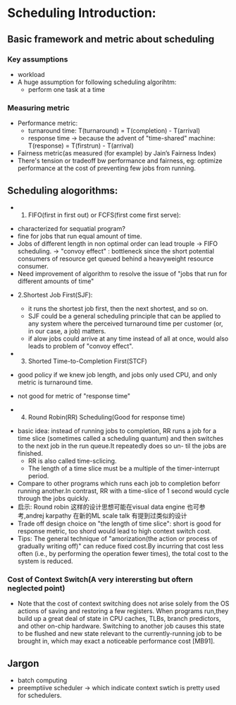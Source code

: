 # Scheduling Introduction:


## Basic framework and metric about scheduling

### Key assumptions
* workload
* A huge assumption for following scheduling algorihtm: 
  - perform one task at a time
  
### Measuring metric
* Performance metric:
  - turnaround time:
	T(turnaround) = T(completion) - T(arrival)
  - response time -> because the advent of "time-shared" machine:
	T(response) = T(firstrun) - T(arrival)
* Fairness metric(as measured (for example) by Jain’s Fairness Index)
* There's tension or tradeoff bw performance and fairness, eg: optimize performance at the cost of preventing few jobs from running.

## Scheduling alogorithms:
* 1. FIFO(first in first out) or FCFS(first come first serve): 
- characterized for sequatial program?
- fine for jobs that run equal amount of time.
- Jobs of different length in non optimal order can lead trouple -> FIFO scheduling. -> "convoy effect" : bottleneck since the short potential consumers of resource get queued behind a heavyweight resource consumer.
- Need improvement of algorithm to resolve the issue of "jobs that run for different amounts of time"

* 2.Shortest Job First(SJF):
  - it runs the shortest job first, then the next shortest, and so on.
  - SJF could be a general scheduling principle that can be applied to any system where the perceived turnaround time per customer (or, in our case, a job) matters.
  - if alow jobs could arrive at any time instead of all at once, would also leads to problem of "convoy effect".
  
* 3. Shorted Time-to-Completion First(STCF)
* good policy if we knew job length, and jobs only used CPU, and only metric
is turnaround time.
* not good for metric of "response time"

* 4. Round Robin(RR) Scheduling(Good for response time)
 - basic idea: 
   instead of running jobs to completion, RR runs a job for a time slice (sometimes called a scheduling quantum) and then switches to the next job in the run queue.It repeatedly does so un- til the jobs are finished.
   * RR is also called time-sclicing.
   * The length of a time slice must be a multiple of the timer-interrupt period.
 - Compare to other programs which runs each job to completion beforr running another.In contrast, RR with a time-slice of 1 second would cycle through the jobs quickly.
 - 启示: Round robin 这样的设计思想可能在visual data engine 也可参考,andrej karpathy 在新的ML scale talk 有提到过类似的设计
 - Trade off design choice on "the length of time slice": short is good for response metric, too shord would lead to high context switch cost.
 - Tips: The general technique of "amorization(the action or process of gradually writing off)" can reduce fixed cost.By incurring that cost less often (i.e., by performing the operation fewer times), the total cost to the system is reduced.
 
 ### Cost of Context Switch(A very interersting but oftern neglected point)
 * Note that the cost of context switching does not arise solely from the OS actions of saving and restoring a few registers. When programs run,they build up a great deal of state in CPU caches, TLBs, branch predictors, and other on-chip hardware. Switching to another job causes this state to be flushed and new state relevant to the currently-running job to be brought in, which may exact a noticeable performance cost [MB91].

 
## Jargon
* batch computing
* preemptiive scheduler -> which indicate context swtich is pretty used for schedulers.
